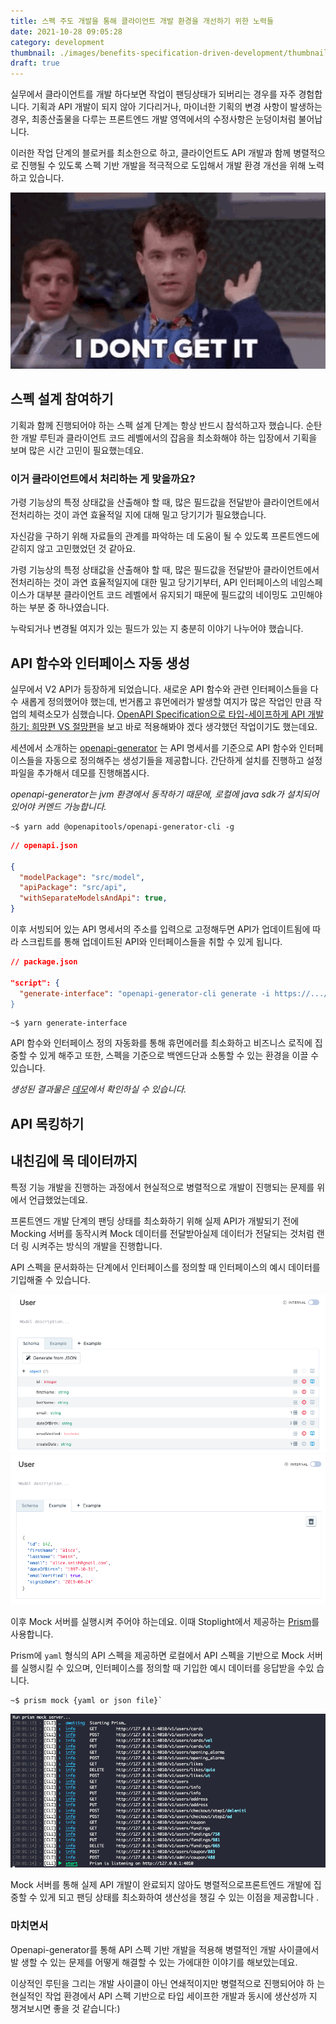 ```yaml
---
title: 스펙 주도 개발을 통해 클라이언트 개발 환경을 개선하기 위한 노력들
date: 2021-10-28 09:05:28
category: development
thumbnail: ./images/benefits-specification-driven-development/thumbnail.png
draft: true
---
```


실무에서 클라이언트를 개발 하다보면 작업이 팬딩상태가 되버리는 경우를 자주 경험합니다.
기획과 API 개발이 되지 않아 기다리거나, 마이너한 기획의 변경 사항이 발생하는 경우,
최종산출물을 다루는 프론트엔드 개발 영역에서의 수정사항은 눈덩이처럼 불어납니다.

이러한 작업 단계의 블로커를 최소한으로 하고, 클라이언트도 API 개발과 함께 병렬적으로
진행될 수 있도록 스펙 기반 개발을 적극적으로 도입해서 개발 환경 개선을 위해 노력하고 있습니다.

![A man with an awkwardly raised hand](./images/benefits-specification-driven-development/thumbnail.png)

## 스펙 설계 참여하기

기획과 함께 진행되어야 하는 스펙 설계 단계는 항상 반드시 참석하고자 했습니다.
순탄한 개발 루틴과 클라이언트 코드 레벨에서의 잡음을 최소화해야 하는 입장에서
기획을 보며 많은 시간 고민이 필요했는데요.

### 이거 클라이언트에서 처리하는 게 맞을까요?

가령 기능상의 특정 상태값을 산출해야 할 때, 많은 필드값을 전달받아 클라이언트에서
전처리하는 것이 과연 효율적일 지에 대해 밀고 당기기가 필요했습니다.

자신감을 구하기 위해 자료들의 관계를 파악하는 데 도움이 될 수 있도록
프론트엔드에 갇히지 않고 고민했었던 것 같아요.

가령 기능상의 특정 상태값을 산출해야 할 때, 많은 필드값을 전달받아 클라이언트에서
전처리하는 것이 과연 효율적일지에 대한 밀고 당기기부터, API 인터페이스의 네임스페이스가
대부분 클라이언트 코드 레벨에서 유지되기 때문에 필드값의 네이밍도 고민해야 하는
부분 중 하나였습니다.

누락되거나 변경될 여지가 있는 필드가 있는 지 충분히 이야기 나누어야 했습니다.

## API 함수와 인터페이스 자동 생성

실무에서 V2 API가 등장하게 되었습니다. 새로운 API 함수와 관련 인터페이스들을
다수 새롭게 정의했어야 했는데, 번거롭고 휴먼에러가 발생할 여지가 많은 작업인 만큼
작업의 체력소모가 심했습니다.
[OpenAPI Specification으로 타입-세이프하게 API 개발하기: 희망편 VS 절망편](https://www.youtube.com/watch?v=J4JHLESAiFk)을 보고 바로 적용해봐야 겠다 생각했던
작업이기도 했는데요.

세션에서 소개하는 [openapi-generator](https://github.com/OpenAPITools/openapi-generator)
는 API 명세서를 기준으로 API 함수와 인터페이스들을 자동으로 정의해주는 생성기들을 제공합니다.
간단하게 설치를 진행하고 설정 파일을 추가해서 데모를 진행해봅시다.

_openapi-generator는 jvm 환경에서 동작하기 때문에,
로컬에 java sdk가 설치되어 있어야 커멘드 가능합니다._

```shell
~$ yarn add @openapitools/openapi-generator-cli -g
```

```json
// openapi.json

{
  "modelPackage": "src/model",
  "apiPackage": "src/api",
  "withSeparateModelsAndApi": true,
}
```

이후 서빙되어 있는 API 명세서의 주소를 입력으로 고정해두면 API가 업데이트됨에
따라 스크립트를 통해 업데이트된 API와 인터페이스들을 취할 수 있게 됩니다.

```json
// package.json

"script": {
  "generate-interface": "openapi-generator-cli generate -i https://.../openapi.json
}
```

```shell
~$ yarn generate-interface
```

API 함수와 인터페이스 정의 자동화를 통해 휴먼에러를 최소화하고 비즈니스 로직에
집중할 수 있게 해주고 또한, 스펙을 기준으로 백엔드단과 소통할 수 있는 환경을
이끌 수 있습니다.

_생성된 결과물은 [데모](https://github.com/youthfulhps-tutorial/react-typescript-openapi-generator)에서 확인하실 수 있습니다._

## API 목킹하기

## 내친김에 목 데이터까지

특정 기능 개발을 진행하는 과정에서 현실적으로 병렬적으로 개발이 진행되는 문제를
위에서 언급했었는데요.

프론트엔드 개발 단계의 팬딩 상태를 최소화하기 위해 실제 API가 개발되기 전에
Mocking 서버를 동작시켜 Mock 데이터를 전달받아실제 데이터가 전달되는 것처럼 랜더
링 시켜주는 방식의 개발을 진행합니다.

API 스펙을 문서화하는 단계에서 인터페이스를 정의할 때 인터페이스의 예시 데이터를
기입해줄 수 있습니다.

![scheme](./images/benefits-specification-driven-development/scheme.png)
![example](./images/benefits-specification-driven-development/example.png)

이후 Mock 서버를 실행시켜 주어야 하는데요. 이때 Stoplight에서 제공하는
[Prism](https://stoplight.io/open-source/prism/)를 사용합니다.

Prism에 `yaml` 형식의 API 스펙을 제공하면 로컬에서 API 스펙을 기반으로 Mock 서버
를 실행시킬 수 있으며, 인터페이스를 정의할 때 기입한 예시 데이터를 응답받을 수있
습니다.

```shell
~$ prism mock {yaml or json file}`
```

![mock](./images/benefits-specification-driven-development/mock-log.png)

Mock 서버를 통해 실제 API 개발이 완료되지 않아도 병렬적으로프론트엔드 개발에 집
중할 수 있게 되고 팬딩 상태를 최소화하여 생산성을 챙길 수 있는 이점을 제공합니다
.

### 마치면서

Openapi-generator를 통해 API 스펙 기반 개발을 적용해 병렬적인 개발 사이클에서 발
생할 수 있는 문제를 어떻게 해결할 수 있는 가에대한 이야기를 해보았는데요.

이상적인 루틴을 그리는 개발 사이클이 아닌 연쇄적이지만 병렬적으로 진행되어야 하
는 현실적인 작업 환경에서 API 스펙 기반으로 타입 세이프한 개발과 동시에 생산성까
지 챙겨보시면 좋을 것 같습니다:)
